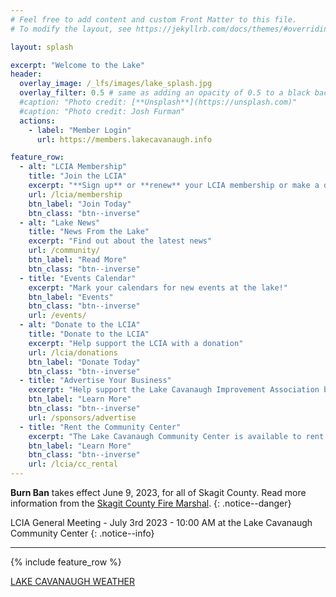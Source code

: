 ```yaml
---
# Feel free to add content and custom Front Matter to this file.
# To modify the layout, see https://jekyllrb.com/docs/themes/#overriding-theme-defaults

layout: splash

excerpt: "Welcome to the Lake"
header:
  overlay_image: /_lfs/images/lake_splash.jpg
  overlay_filter: 0.5 # same as adding an opacity of 0.5 to a black background
  #caption: "Photo credit: [**Unsplash**](https://unsplash.com)"
  #caption: "Photo credit: Josh Furman"
  actions:
    - label: "Member Login"
      url: https://members.lakecavanaugh.info

feature_row:
  - alt: "LCIA Membership"
    title: "Join the LCIA"
    excerpt: "**Sign up** or **renew** your LCIA membership or make a donation"
    url: /lcia/membership
    btn_label: "Join Today"
    btn_class: "btn--inverse"
  - alt: "Lake News"
    title: "News From the Lake"
    excerpt: "Find out about the latest news"
    url: /community/
    btn_label: "Read More"
    btn_class: "btn--inverse"
  - title: "Events Calendar"
    excerpt: "Mark your calendars for new events at the lake!"
    btn_label: "Events"
    btn_class: "btn--inverse"
    url: /events/
  - alt: "Donate to the LCIA"
    title: "Donate to the LCIA"
    excerpt: "Help support the LCIA with a donation"
    url: /lcia/donations
    btn_label: "Donate Today"
    btn_class: "btn--inverse"
  - title: "Advertise Your Business"
    excerpt: "Help support the Lake Cavanaugh Improvement Association by advertising your business on the website and in the Newsletter."
    btn_label: "Learn More"
    btn_class: "btn--inverse"
    url: /sponsors/advertise
  - title: "Rent the Community Center"
    excerpt: "The Lake Cavanaugh Community Center is available to rent. Contact us now to coordinate your event."
    btn_label: "Learn More"
    btn_class: "btn--inverse"
    url: /lcia/cc_rental
---
```


**Burn Ban** takes effect June 9, 2023, for all of Skagit County. Read more information from the <a href="https://www.skagitcounty.net/Departments/Home/press/060223.htm" target="_blank" rel="noopener noreferrer">Skagit County Fire Marshal</a>.
{: .notice--danger}

LCIA General Meeting - July 3rd 2023 - 10:00 AM at the Lake Cavanaugh Community Center
{: .notice--info}

---

{% include feature_row %}

<a class="weatherwidget-io" href="https://forecast7.com/en/48d33n122d02/lake-cavanaugh/?unit=us" data-label_1="LAKE CAVANAUGH" data-label_2="WEATHER" data-theme="original" >LAKE CAVANAUGH WEATHER</a>
<script>
!function(d,s,id){var js,fjs=d.getElementsByTagName(s)[0];if(!d.getElementById(id)){js=d.createElement(s);js.id=id;js.src='https://weatherwidget.io/js/widget.min.js';fjs.parentNode.insertBefore(js,fjs);}}(document,'script','weatherwidget-io-js');
</script>
